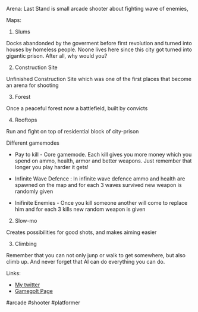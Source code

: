 Arena: Last Stand is small arcade shooter about fighting wave of enemies,

Maps:

1. Slums

Docks abandonded by the goverment before first revolution and turned into houses by homeless people. Noone lives here since this city got turned into gigantic prison. After all, why would you?


2. Construction Site

Unfinished Construction Site which was one of the first places that become an arena for shooting


3. Forest

Once a peaceful forest now a battlefield, built by convicts


4. Rooftops

Run and fight on top of residential block of city-prison


Different gamemodes

- Pay to kill - Core gamemode. Each kill gives you more money which you spend on ammo, health, armor and better weapons. Just remember that longer you play harder it gets!

- Infinite Wave Defence : In infinite wave defence ammo and health are spawned on the map and for each 3 waves survived new weapon is randomly given

- Inifinite Enemies - Once you kill someone another will come to replace him and for each 3 kills new random weapon is given

2. Slow-mo

Creates possibilities for good shots, and makes aiming easier

3. Climbing

Remember that you can not only junp or walk to get somewhere, but also climb up. And never forget that AI can do everything you can do.

Links:

- [My twitter](https://twitter.com/MetalCat11)
- [Gamegolt Page](https://gamejolt.com/games/laststand/524601)

#arcade #shooter #platformer


